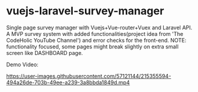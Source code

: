 # vuejs-laravel-survey-manager
Single page survey manager with  Vuejs+Vue-router+Vuex and Laravel API. A MVP survey system with added functionalities(project idea from 'The CodeHolic YouTube Channel') and error checks for the front-end. NOTE: functionality focused, some pages might break slightly on extra small screen like DASHBOARD page.

Demo Video:

https://user-images.githubusercontent.com/57121144/215355594-494a26de-703b-49ee-a239-3a8bbda1849d.mp4


